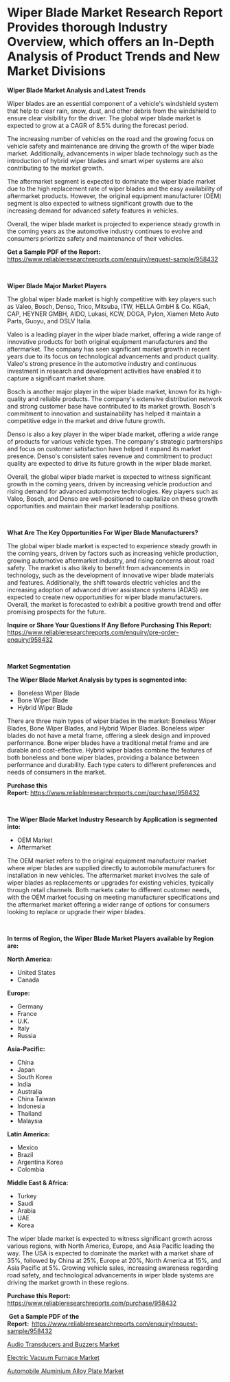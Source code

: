 <p><h1>Wiper Blade Market Research Report Provides thorough Industry Overview, which offers an In-Depth Analysis of Product Trends and New Market Divisions</h1></p><p><strong>Wiper Blade Market Analysis and Latest Trends</strong></p>
<p><p>Wiper blades are an essential component of a vehicle's windshield system that help to clear rain, snow, dust, and other debris from the windshield to ensure clear visibility for the driver. The global wiper blade market is expected to grow at a CAGR of 8.5% during the forecast period. </p><p>The increasing number of vehicles on the road and the growing focus on vehicle safety and maintenance are driving the growth of the wiper blade market. Additionally, advancements in wiper blade technology such as the introduction of hybrid wiper blades and smart wiper systems are also contributing to the market growth.</p><p>The aftermarket segment is expected to dominate the wiper blade market due to the high replacement rate of wiper blades and the easy availability of aftermarket products. However, the original equipment manufacturer (OEM) segment is also expected to witness significant growth due to the increasing demand for advanced safety features in vehicles.</p><p>Overall, the wiper blade market is projected to experience steady growth in the coming years as the automotive industry continues to evolve and consumers prioritize safety and maintenance of their vehicles.</p></p>
<p><strong>Get a Sample PDF of the Report:&nbsp;</strong> <a href="https://www.reliableresearchreports.com/enquiry/request-sample/958432">https://www.reliableresearchreports.com/enquiry/request-sample/958432</a></p>
<p>&nbsp;</p>
<p><strong>Wiper Blade Major Market Players</strong></p>
<p><p>The global wiper blade market is highly competitive with key players such as Valeo, Bosch, Denso, Trico, Mitsuba, ITW, HELLA GmbH & Co. KGaA, CAP, HEYNER GMBH, AIDO, Lukasi, KCW, DOGA, Pylon, Xiamen Meto Auto Parts, Guoyu, and OSLV Italia. </p><p>Valeo is a leading player in the wiper blade market, offering a wide range of innovative products for both original equipment manufacturers and the aftermarket. The company has seen significant market growth in recent years due to its focus on technological advancements and product quality. Valeo's strong presence in the automotive industry and continuous investment in research and development activities have enabled it to capture a significant market share.</p><p>Bosch is another major player in the wiper blade market, known for its high-quality and reliable products. The company's extensive distribution network and strong customer base have contributed to its market growth. Bosch's commitment to innovation and sustainability has helped it maintain a competitive edge in the market and drive future growth.</p><p>Denso is also a key player in the wiper blade market, offering a wide range of products for various vehicle types. The company's strategic partnerships and focus on customer satisfaction have helped it expand its market presence. Denso's consistent sales revenue and commitment to product quality are expected to drive its future growth in the wiper blade market.</p><p>Overall, the global wiper blade market is expected to witness significant growth in the coming years, driven by increasing vehicle production and rising demand for advanced automotive technologies. Key players such as Valeo, Bosch, and Denso are well-positioned to capitalize on these growth opportunities and maintain their market leadership positions.</p></p>
<p>&nbsp;</p>
<p><strong>What Are The Key Opportunities For Wiper Blade Manufacturers?</strong></p>
<p><p>The global wiper blade market is expected to experience steady growth in the coming years, driven by factors such as increasing vehicle production, growing automotive aftermarket industry, and rising concerns about road safety. The market is also likely to benefit from advancements in technology, such as the development of innovative wiper blade materials and features. Additionally, the shift towards electric vehicles and the increasing adoption of advanced driver assistance systems (ADAS) are expected to create new opportunities for wiper blade manufacturers. Overall, the market is forecasted to exhibit a positive growth trend and offer promising prospects for the future.</p></p>
<p><strong>Inquire or Share Your Questions If Any Before Purchasing This Report:</strong> <a href="https://www.reliableresearchreports.com/enquiry/pre-order-enquiry/958432">https://www.reliableresearchreports.com/enquiry/pre-order-enquiry/958432</a></p>
<p>&nbsp;</p>
<p><strong>Market Segmentation</strong></p>
<p><strong>The Wiper Blade Market Analysis by types is segmented into:</strong></p>
<p><ul><li>Boneless Wiper Blade</li><li>Bone Wiper Blade</li><li>Hybrid Wiper Blade</li></ul></p>
<p><p>There are three main types of wiper blades in the market: Boneless Wiper Blades, Bone Wiper Blades, and Hybrid Wiper Blades. Boneless wiper blades do not have a metal frame, offering a sleek design and improved performance. Bone wiper blades have a traditional metal frame and are durable and cost-effective. Hybrid wiper blades combine the features of both boneless and bone wiper blades, providing a balance between performance and durability. Each type caters to different preferences and needs of consumers in the market.</p></p>
<p><strong>Purchase this Report:&nbsp;</strong><a href="https://www.reliableresearchreports.com/purchase/958432">https://www.reliableresearchreports.com/purchase/958432</a></p>
<p>&nbsp;</p>
<p><strong>The Wiper Blade Market Industry Research by Application is segmented into:</strong></p>
<p><ul><li>OEM Market</li><li>Aftermarket</li></ul></p>
<p><p>The OEM market refers to the original equipment manufacturer market where wiper blades are supplied directly to automobile manufacturers for installation in new vehicles. The aftermarket market involves the sale of wiper blades as replacements or upgrades for existing vehicles, typically through retail channels. Both markets cater to different customer needs, with the OEM market focusing on meeting manufacturer specifications and the aftermarket market offering a wider range of options for consumers looking to replace or upgrade their wiper blades.</p></p>
<p>&nbsp;</p>
<p><strong>In terms of Region, the Wiper Blade Market Players available by Region are:</strong></p>
<p>
    <p> <strong> North America: </strong>
        <ul>
            <li>United States</li>
            <li>Canada</li>
        </ul>
        </p> 
    <p> <strong> Europe: </strong>
        <ul>
            <li>Germany</li>
            <li>France</li>
            <li>U.K.</li>
            <li>Italy</li>
            <li>Russia</li>
        </ul>
        </p> 
    <p> <strong> Asia-Pacific: </strong>
        <ul>
            <li>China</li>
            <li>Japan</li>
            <li>South Korea</li>
            <li>India</li>
            <li>Australia</li>
            <li>China Taiwan</li>
            <li>Indonesia</li>
            <li>Thailand</li>
            <li>Malaysia</li>
        </ul>
        </p> 
    <p> <strong> Latin America: </strong>
        <ul>
            <li>Mexico</li>
            <li>Brazil</li>
            <li>Argentina Korea</li>
            <li>Colombia</li>
        </ul>
        </p> 
    <p> <strong> Middle East & Africa: </strong>
        <ul>
            <li>Turkey</li>
            <li>Saudi</li>
            <li>Arabia</li>
            <li>UAE</li>
            <li>Korea</li>
        </ul>
    </p>
    </p>
<p><p>The wiper blade market is expected to witness significant growth across various regions, with North America, Europe, and Asia Pacific leading the way. The USA is expected to dominate the market with a market share of 35%, followed by China at 25%, Europe at 20%, North America at 15%, and Asia Pacific at 5%. Growing vehicle sales, increasing awareness regarding road safety, and technological advancements in wiper blade systems are driving the market growth in these regions.</p></p>
<p><strong>Purchase this Report: </strong><a href="https://www.reliableresearchreports.com/purchase/958432">https://www.reliableresearchreports.com/purchase/958432</a></p>
<p>&nbsp;<strong>Get a Sample PDF of the Report:&nbsp;&nbsp;</strong><a href="https://www.reliableresearchreports.com/enquiry/request-sample/958432">https://www.reliableresearchreports.com/enquiry/request-sample/958432</a></p>
<p><strong></strong></p>
<p><p><a href="https://view.publitas.com/reportprime-1/audio-transducers-and-buzzers-market-research-report-unlocks-analysis-on-the-market-financial-status-market-size-and-market-revenue-upto-2030/">Audio Transducers and Buzzers Market</a></p><p><a href="https://view.publitas.com/reportprime-1/insights-into-electric-vacuum-furnace-market-size-analysing-market-share-trends-and-growth-from-2023-to-2030/">Electric Vacuum Furnace Market</a></p><p><a href="https://view.publitas.com/reportprime-1/automobile-aluminium-alloy-plate-market-research-report-reveals-the-latest-trends-and-opportunities-of-this-market-for-period-from-2023-2030/">Automobile Aluminium Alloy Plate Market</a></p></p>